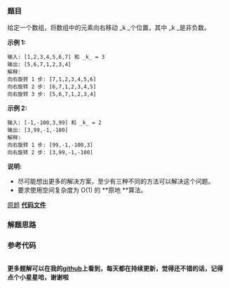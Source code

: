 ### 题目
给定一个数组，将数组中的元素向右移动  _k  _个位置，其中  _k  _是非负数。

**示例 1:**

    
    
    输入: [1,2,3,4,5,6,7] 和 _k_ = 3
    输出: [5,6,7,1,2,3,4]
    解释:
    向右旋转 1 步: [7,1,2,3,4,5,6]
    向右旋转 2 步: [6,7,1,2,3,4,5]
    向右旋转 3 步: [5,6,7,1,2,3,4]
    

**示例  2:**

    
    
    输入: [-1,-100,3,99] 和 _k_ = 2
    输出: [3,99,-1,-100]
    解释: 
    向右旋转 1 步: [99,-1,-100,3]
    向右旋转 2 步: [3,99,-1,-100]

**说明:**

  * 尽可能想出更多的解决方案，至少有三种不同的方法可以解决这个问题。
  * 要求使用空间复杂度为 O(1) 的  **原地  **算法。

[原题](https://leetcode-cn.com/problems/rotate-array/)    **[代码文件]()**


### 解题思路




### 参考代码

```go


```




**更多题解可以在我的[github](https://github.com/LZH139/leetcode_Go)上看到，每天都在持续更新，觉得还不错的话，记得点个小星星哈，谢谢啦**
